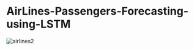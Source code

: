 # AirLines-Passengers-Forecasting-using-LSTM
![airlines2](https://user-images.githubusercontent.com/47801267/92149468-af50a300-ee3b-11ea-9f00-0c26487c59cb.jpg)
